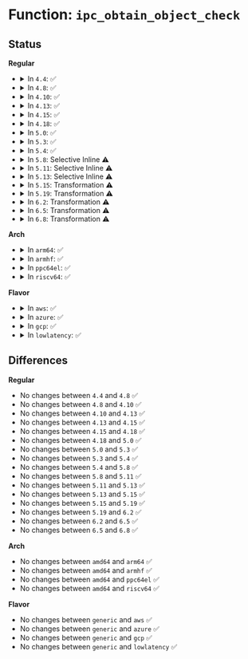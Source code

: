 # Function: <code>ipc_obtain_object_check</code>

## Status
<b>Regular</b>
<ul>
<li>
<details>
<summary>In <code>4.4</code>: ✅</summary>

```c
struct kern_ipc_perm *ipc_obtain_object_check(struct ipc_ids *ids, int id);
```

**Collision:** Unique Global

**Inline:** No

**Transformation:** False

**Instances:**

```
In ipc/util.c (ffffffff81324f90)
Location: ipc/util.c:617
Inline: False
Direct callers:
  - ipc/util.c:ipcctl_pre_down_nolock
  - ipc/msg.c:do_msgsnd
  - ipc/msg.c:do_msgrcv
  - ipc/msg.c:do_msgrcv
  - ipc/sem.c:SYSC_semtimedop
  - ipc/sem.c:SYSC_semtimedop
  - ipc/sem.c:semctl_main
  - ipc/sem.c:SyS_semctl
  - ipc/sem.c:exit_sem
  - ipc/shm.c:SyS_shmctl
  - ipc/shm.c:do_shmat
```
**Symbols:**

```
ffffffff81324f90-ffffffff81325012: ipc_obtain_object_check (STB_GLOBAL)
```
</details>
</li>
<li>
<details>
<summary>In <code>4.8</code>: ✅</summary>

```c
struct kern_ipc_perm *ipc_obtain_object_check(struct ipc_ids *ids, int id);
```

**Collision:** Unique Global

**Inline:** No

**Transformation:** False

**Instances:**

```
In ipc/util.c (ffffffff81359b80)
Location: ipc/util.c:612
Inline: False
Direct callers:
  - ipc/util.c:ipcctl_pre_down_nolock
  - ipc/msg.c:do_msgrcv
  - ipc/msg.c:do_msgrcv
  - ipc/msg.c:do_msgsnd
  - ipc/sem.c:exit_sem
  - ipc/sem.c:SYSC_semtimedop
  - ipc/sem.c:SYSC_semtimedop
  - ipc/sem.c:SyS_semctl
  - ipc/sem.c:semctl_main
  - ipc/shm.c:do_shmat
  - ipc/shm.c:SyS_shmctl
```
**Symbols:**

```
ffffffff81359b80-ffffffff81359c02: ipc_obtain_object_check (STB_GLOBAL)
```
</details>
</li>
<li>
<details>
<summary>In <code>4.10</code>: ✅</summary>

```c
struct kern_ipc_perm *ipc_obtain_object_check(struct ipc_ids *ids, int id);
```

**Collision:** Unique Global

**Inline:** No

**Transformation:** False

**Instances:**

```
In ipc/util.c (ffffffff81370060)
Location: ipc/util.c:612
Inline: False
Direct callers:
  - ipc/util.c:ipcctl_pre_down_nolock
  - ipc/msg.c:do_msgrcv
  - ipc/msg.c:do_msgrcv
  - ipc/msg.c:do_msgsnd
  - ipc/sem.c:exit_sem
  - ipc/sem.c:SYSC_semtimedop
  - ipc/sem.c:SYSC_semtimedop
  - ipc/sem.c:SyS_semctl
  - ipc/sem.c:semctl_main
  - ipc/shm.c:do_shmat
  - ipc/shm.c:SyS_shmctl
```
**Symbols:**

```
ffffffff81370060-ffffffff813700e2: ipc_obtain_object_check (STB_GLOBAL)
```
</details>
</li>
<li>
<details>
<summary>In <code>4.13</code>: ✅</summary>

```c
struct kern_ipc_perm *ipc_obtain_object_check(struct ipc_ids *ids, int id);
```

**Collision:** Unique Global

**Inline:** No

**Transformation:** False

**Instances:**

```
In ipc/util.c (ffffffff81383480)
Location: ipc/util.c:556
Inline: False
Direct callers:
  - ipc/util.c:ipcctl_pre_down_nolock
  - ipc/msg.c:do_msgrcv
  - ipc/msg.c:do_msgrcv
  - ipc/msg.c:do_msgsnd
  - ipc/sem.c:exit_sem
  - ipc/sem.c:SYSC_semtimedop
  - ipc/sem.c:SYSC_semtimedop
  - ipc/sem.c:SyS_semctl
  - ipc/sem.c:semctl_main
  - ipc/shm.c:do_shmat
  - ipc/shm.c:SyS_shmctl
```
**Symbols:**

```
ffffffff81383480-ffffffff813834d8: ipc_obtain_object_check (STB_GLOBAL)
```
</details>
</li>
<li>
<details>
<summary>In <code>4.15</code>: ✅</summary>

```c
struct kern_ipc_perm *ipc_obtain_object_check(struct ipc_ids *ids, int id);
```

**Collision:** Unique Global

**Inline:** No

**Transformation:** False

**Instances:**

```
In ipc/util.c (ffffffff813a7830)
Location: ipc/util.c:622
Inline: False
Direct callers:
  - ipc/util.c:ipcctl_pre_down_nolock
  - ipc/msg.c:do_msgrcv
  - ipc/msg.c:do_msgrcv
  - ipc/msg.c:do_msgsnd
  - ipc/msg.c:msgctl_stat
  - ipc/sem.c:exit_sem
  - ipc/sem.c:do_semtimedop
  - ipc/sem.c:do_semtimedop
  - ipc/sem.c:semctl_main
  - ipc/sem.c:semctl_setval
  - ipc/sem.c:semctl_stat
  - ipc/shm.c:do_shmat
  - ipc/shm.c:shmctl_do_lock
  - ipc/shm.c:shmctl_stat
```
**Symbols:**

```
ffffffff813a7830-ffffffff813a7896: ipc_obtain_object_check (STB_GLOBAL)
```
</details>
</li>
<li>
<details>
<summary>In <code>4.18</code>: ✅</summary>

```c
struct kern_ipc_perm *ipc_obtain_object_check(struct ipc_ids *ids, int id);
```

**Collision:** Unique Global

**Inline:** No

**Transformation:** False

**Instances:**

```
In ipc/util.c (ffffffff813d6bd0)
Location: ipc/util.c:626
Inline: False
Direct callers:
  - ipc/util.c:ipcctl_pre_down_nolock
  - ipc/msg.c:do_msgrcv
  - ipc/msg.c:do_msgrcv
  - ipc/msg.c:do_msgsnd
  - ipc/msg.c:msgctl_stat
  - ipc/sem.c:exit_sem
  - ipc/sem.c:do_semtimedop
  - ipc/sem.c:do_semtimedop
  - ipc/sem.c:semctl_main
  - ipc/sem.c:semctl_setval
  - ipc/sem.c:semctl_stat
  - ipc/shm.c:do_shmat
  - ipc/shm.c:shmctl_do_lock
  - ipc/shm.c:shmctl_stat
```
**Symbols:**

```
ffffffff813d6bd0-ffffffff813d6c36: ipc_obtain_object_check (STB_GLOBAL)
```
</details>
</li>
<li>
<details>
<summary>In <code>5.0</code>: ✅</summary>

```c
struct kern_ipc_perm *ipc_obtain_object_check(struct ipc_ids *ids, int id);
```

**Collision:** Unique Global

**Inline:** No

**Transformation:** False

**Instances:**

```
In ipc/util.c (ffffffff813f11e0)
Location: ipc/util.c:587
Inline: False
Direct callers:
  - ipc/util.c:ipcctl_obtain_check
  - ipc/msg.c:do_msgrcv
  - ipc/msg.c:do_msgrcv
  - ipc/msg.c:do_msgsnd
  - ipc/msg.c:msgctl_stat
  - ipc/sem.c:exit_sem
  - ipc/sem.c:do_semtimedop
  - ipc/sem.c:do_semtimedop
  - ipc/sem.c:semctl_main
  - ipc/sem.c:semctl_setval
  - ipc/sem.c:semctl_stat
  - ipc/shm.c:do_shmat
  - ipc/shm.c:shmctl_do_lock
  - ipc/shm.c:shmctl_stat
```
**Symbols:**

```
ffffffff813f11e0-ffffffff813f1238: ipc_obtain_object_check (STB_GLOBAL)
```
</details>
</li>
<li>
<details>
<summary>In <code>5.3</code>: ✅</summary>

```c
struct kern_ipc_perm *ipc_obtain_object_check(struct ipc_ids *ids, int id);
```

**Collision:** Unique Global

**Inline:** No

**Transformation:** False

**Instances:**

```
In ipc/util.c (ffffffff8141d480)
Location: ipc/util.c:616
Inline: False
Direct callers:
  - ipc/util.c:ipcctl_obtain_check
  - ipc/msg.c:do_msgrcv
  - ipc/msg.c:do_msgsnd
  - ipc/msg.c:msgctl_stat
  - ipc/sem.c:exit_sem
  - ipc/sem.c:do_semtimedop
  - ipc/sem.c:find_alloc_undo
  - ipc/sem.c:semctl_main
  - ipc/sem.c:semctl_setval
  - ipc/sem.c:semctl_stat
  - ipc/shm.c:do_shmat
  - ipc/shm.c:shmctl_do_lock
  - ipc/shm.c:shmctl_stat
```
**Symbols:**

```
ffffffff8141d480-ffffffff8141d4de: ipc_obtain_object_check (STB_GLOBAL)
```
</details>
</li>
<li>
<details>
<summary>In <code>5.4</code>: ✅</summary>

```c
struct kern_ipc_perm *ipc_obtain_object_check(struct ipc_ids *ids, int id);
```

**Collision:** Unique Global

**Inline:** No

**Transformation:** False

**Instances:**

```
In ipc/util.c (ffffffff814372d0)
Location: ipc/util.c:616
Inline: False
Direct callers:
  - ipc/util.c:ipcctl_obtain_check
  - ipc/msg.c:do_msgrcv
  - ipc/msg.c:do_msgsnd
  - ipc/msg.c:msgctl_stat
  - ipc/sem.c:exit_sem
  - ipc/sem.c:do_semtimedop
  - ipc/sem.c:find_alloc_undo
  - ipc/sem.c:semctl_main
  - ipc/sem.c:semctl_setval
  - ipc/sem.c:semctl_stat
  - ipc/shm.c:do_shmat
  - ipc/shm.c:shmctl_do_lock
  - ipc/shm.c:shmctl_stat
```
**Symbols:**

```
ffffffff814372d0-ffffffff8143732e: ipc_obtain_object_check (STB_GLOBAL)
```
</details>
</li>
<li>
<details>
<summary>In <code>5.8</code>: Selective Inline ⚠️</summary>

```c
struct kern_ipc_perm *ipc_obtain_object_check(struct ipc_ids *ids, int id);
```

**Collision:** Unique Global

**Inline:** Selective

**Transformation:** False

**Instances:**

```
In ipc/util.c (ffffffff81487665)
Location: ipc/util.c:616
Inline: True
Inline callers:
  - ipc/util.c:ipcctl_obtain_check
Direct callers:
  - ipc/msg.c:do_msgrcv
  - ipc/msg.c:do_msgsnd
  - ipc/msg.c:msgctl_stat
  - ipc/sem.c:exit_sem
  - ipc/sem.c:do_semtimedop
  - ipc/sem.c:find_alloc_undo
  - ipc/sem.c:semctl_main
  - ipc/sem.c:semctl_setval
  - ipc/sem.c:semctl_stat
  - ipc/shm.c:do_shmat
  - ipc/shm.c:shmctl_do_lock
  - ipc/shm.c:shmctl_stat
```
**Symbols:**

```
ffffffff81487410-ffffffff81487474: ipc_obtain_object_check (STB_GLOBAL)
```
</details>
</li>
<li>
<details>
<summary>In <code>5.11</code>: Selective Inline ⚠️</summary>

```c
struct kern_ipc_perm *ipc_obtain_object_check(struct ipc_ids *ids, int id);
```

**Collision:** Unique Global

**Inline:** Selective

**Transformation:** False

**Instances:**

```
In ipc/util.c (ffffffff814a4c89)
Location: ipc/util.c:616
Inline: True
Inline callers:
  - ipc/util.c:ipcctl_obtain_check
Direct callers:
  - ipc/msg.c:do_msgrcv
  - ipc/msg.c:do_msgsnd
  - ipc/msg.c:msgctl_stat
  - ipc/sem.c:exit_sem
  - ipc/sem.c:do_semtimedop
  - ipc/sem.c:find_alloc_undo
  - ipc/sem.c:semctl_main
  - ipc/sem.c:semctl_setval
  - ipc/sem.c:semctl_stat
  - ipc/shm.c:do_shmat
  - ipc/shm.c:shmctl_do_lock
  - ipc/shm.c:shmctl_stat
```
**Symbols:**

```
ffffffff814a4a30-ffffffff814a4a94: ipc_obtain_object_check (STB_GLOBAL)
```
</details>
</li>
<li>
<details>
<summary>In <code>5.13</code>: Selective Inline ⚠️</summary>

```c
struct kern_ipc_perm *ipc_obtain_object_check(struct ipc_ids *ids, int id);
```

**Collision:** Unique Global

**Inline:** Selective

**Transformation:** False

**Instances:**

```
In ipc/util.c (ffffffff814aac49)
Location: ipc/util.c:616
Inline: True
Inline callers:
  - ipc/util.c:ipcctl_obtain_check
Direct callers:
  - ipc/msg.c:do_msgrcv
  - ipc/msg.c:do_msgsnd
  - ipc/msg.c:msgctl_stat
  - ipc/sem.c:exit_sem
  - ipc/sem.c:do_semtimedop
  - ipc/sem.c:find_alloc_undo
  - ipc/sem.c:semctl_main
  - ipc/sem.c:semctl_setval
  - ipc/sem.c:semctl_stat
  - ipc/shm.c:do_shmat
  - ipc/shm.c:shmctl_do_lock
  - ipc/shm.c:shmctl_stat
```
**Symbols:**

```
ffffffff814aa9f0-ffffffff814aaa54: ipc_obtain_object_check (STB_GLOBAL)
```
</details>
</li>
<li>
<details>
<summary>In <code>5.15</code>: Transformation ⚠️</summary>

```c
struct kern_ipc_perm *ipc_obtain_object_check(struct ipc_ids *ids, int id);
```

**Collision:** Unique Global

**Inline:** No

**Transformation:** True

**Instances:**

```
In ipc/util.c (0)
Location: ipc/util.c:650
Inline: False
Direct callers:
  - ipc/util.c:ipcctl_obtain_check
  - ipc/msg.c:do_msgrcv
  - ipc/msg.c:do_msgsnd
  - ipc/msg.c:msgctl_stat
  - ipc/sem.c:exit_sem
  - ipc/sem.c:__do_semtimedop
  - ipc/sem.c:find_alloc_undo
  - ipc/sem.c:semctl_main
  - ipc/sem.c:semctl_setval
  - ipc/sem.c:semctl_stat
  - ipc/shm.c:do_shmat
  - ipc/shm.c:shmctl_do_lock
  - ipc/shm.c:shmctl_stat
```
**Symbols:**

```
ffffffff81cd294e-ffffffff81cd2992: ipc_obtain_object_check.cold (STB_LOCAL)
ffffffff81502ed0-ffffffff81502f4d: ipc_obtain_object_check (STB_GLOBAL)
```
</details>
</li>
<li>
<details>
<summary>In <code>5.19</code>: Transformation ⚠️</summary>

```c
struct kern_ipc_perm *ipc_obtain_object_check(struct ipc_ids *ids, int id);
```

**Collision:** Unique Global

**Inline:** No

**Transformation:** True

**Instances:**

```
In ipc/util.c (0)
Location: ipc/util.c:650
Inline: False
Direct callers:
  - ipc/util.c:ipcctl_obtain_check
  - ipc/msg.c:do_msgrcv
  - ipc/msg.c:do_msgrcv
  - ipc/msg.c:do_msgsnd
  - ipc/msg.c:msgctl_stat
  - ipc/sem.c:exit_sem
  - ipc/sem.c:__do_semtimedop
  - ipc/sem.c:find_alloc_undo
  - ipc/sem.c:semctl_main
  - ipc/sem.c:semctl_setval
  - ipc/sem.c:semctl_stat
  - ipc/shm.c:do_shmat
  - ipc/shm.c:shmctl_do_lock
  - ipc/shm.c:shmctl_stat
```
**Symbols:**

```
ffffffff81e85aa4-ffffffff81e85ae8: ipc_obtain_object_check.cold (STB_LOCAL)
ffffffff815944f0-ffffffff81594585: ipc_obtain_object_check (STB_GLOBAL)
```
</details>
</li>
<li>
<details>
<summary>In <code>6.2</code>: Transformation ⚠️</summary>

```c
struct kern_ipc_perm *ipc_obtain_object_check(struct ipc_ids *ids, int id);
```

**Collision:** Unique Global

**Inline:** No

**Transformation:** True

**Instances:**

```
In ipc/util.c (0)
Location: ipc/util.c:650
Inline: False
Direct callers:
  - ipc/util.c:ipcctl_obtain_check
  - ipc/msg.c:do_msgrcv
  - ipc/msg.c:do_msgrcv
  - ipc/msg.c:do_msgsnd
  - ipc/msg.c:msgctl_stat
  - ipc/sem.c:exit_sem
  - ipc/sem.c:__do_semtimedop
  - ipc/sem.c:find_alloc_undo
  - ipc/sem.c:semctl_main
  - ipc/sem.c:semctl_setval
  - ipc/sem.c:semctl_stat
  - ipc/shm.c:do_shmat
  - ipc/shm.c:shmctl_do_lock
  - ipc/shm.c:shmctl_stat
```
**Symbols:**

```
ffffffff82072cb2-ffffffff82072cf6: ipc_obtain_object_check.cold (STB_LOCAL)
ffffffff8163d140-ffffffff8163d1d5: ipc_obtain_object_check (STB_GLOBAL)
```
</details>
</li>
<li>
<details>
<summary>In <code>6.5</code>: Transformation ⚠️</summary>

```c
struct kern_ipc_perm *ipc_obtain_object_check(struct ipc_ids *ids, int id);
```

**Collision:** Unique Global

**Inline:** No

**Transformation:** True

**Instances:**

```
In ipc/util.c (0)
Location: ipc/util.c:650
Inline: False
Direct callers:
  - ipc/util.c:ipcctl_obtain_check
  - ipc/msg.c:do_msgrcv
  - ipc/msg.c:do_msgrcv
  - ipc/msg.c:do_msgsnd
  - ipc/msg.c:msgctl_stat
  - ipc/sem.c:exit_sem
  - ipc/sem.c:__do_semtimedop
  - ipc/sem.c:find_alloc_undo
  - ipc/sem.c:semctl_main
  - ipc/sem.c:semctl_setval
  - ipc/sem.c:semctl_stat
  - ipc/shm.c:do_shmat
  - ipc/shm.c:shmctl_do_lock
  - ipc/shm.c:shmctl_stat
```
**Symbols:**

```
ffffffff820f2909-ffffffff820f294d: ipc_obtain_object_check.cold (STB_LOCAL)
ffffffff81675650-ffffffff816756e5: ipc_obtain_object_check (STB_GLOBAL)
```
</details>
</li>
<li>
<details>
<summary>In <code>6.8</code>: Transformation ⚠️</summary>

```c
struct kern_ipc_perm *ipc_obtain_object_check(struct ipc_ids *ids, int id);
```

**Collision:** Unique Global

**Inline:** No

**Transformation:** True

**Instances:**

```
In ipc/util.c (0)
Location: ipc/util.c:650
Inline: False
Direct callers:
  - ipc/util.c:ipcctl_obtain_check
  - ipc/msg.c:do_msgrcv
  - ipc/msg.c:do_msgrcv
  - ipc/msg.c:do_msgsnd
  - ipc/msg.c:msgctl_stat
  - ipc/sem.c:exit_sem
  - ipc/sem.c:__do_semtimedop
  - ipc/sem.c:find_alloc_undo
  - ipc/sem.c:semctl_main
  - ipc/sem.c:semctl_setval
  - ipc/sem.c:semctl_stat
  - ipc/shm.c:do_shmat
  - ipc/shm.c:shmctl_do_lock
  - ipc/shm.c:shmctl_stat
```
**Symbols:**

```
ffffffff821cfbb9-ffffffff821cfbfd: ipc_obtain_object_check.cold (STB_LOCAL)
ffffffff816b1a10-ffffffff816b1aa5: ipc_obtain_object_check (STB_GLOBAL)
```
</details>
</li>
</ul>
<b>Arch</b>
<ul>
<li>
<details>
<summary>In <code>arm64</code>: ✅</summary>

```c
struct kern_ipc_perm *ipc_obtain_object_check(struct ipc_ids *ids, int id);
```

**Collision:** Unique Global

**Inline:** No

**Transformation:** False

**Instances:**

```
In ipc/util.c (ffff80001051da88)
Location: ipc/util.c:616
Inline: False
Direct callers:
  - ipc/util.c:ipcctl_obtain_check
  - ipc/msg.c:do_msgrcv
  - ipc/msg.c:do_msgsnd
  - ipc/msg.c:msgctl_stat
  - ipc/sem.c:exit_sem
  - ipc/sem.c:do_semtimedop
  - ipc/sem.c:find_alloc_undo
  - ipc/sem.c:semctl_main
  - ipc/sem.c:semctl_setval
  - ipc/sem.c:semctl_stat
  - ipc/shm.c:do_shmat
  - ipc/shm.c:shmctl_do_lock
  - ipc/shm.c:shmctl_stat
```
**Symbols:**

```
ffff80001051da88-ffff80001051db14: ipc_obtain_object_check (STB_GLOBAL)
```
</details>
</li>
<li>
<details>
<summary>In <code>armhf</code>: ✅</summary>

```c
struct kern_ipc_perm *ipc_obtain_object_check(struct ipc_ids *ids, int id);
```

**Collision:** Unique Global

**Inline:** No

**Transformation:** False

**Instances:**

```
In ipc/util.c (c06d9f08)
Location: ipc/util.c:616
Inline: False
Direct callers:
  - ipc/util.c:ipcctl_obtain_check
  - ipc/msg.c:do_msgsnd
  - ipc/msg.c:ksys_msgctl
  - ipc/sem.c:exit_sem
  - ipc/sem.c:do_semtimedop
  - ipc/sem.c:find_alloc_undo
  - ipc/sem.c:ksys_semctl
  - ipc/sem.c:ksys_semctl
  - ipc/sem.c:semctl_main
  - ipc/shm.c:do_shmat
  - ipc/shm.c:ksys_shmctl
  - ipc/shm.c:ksys_shmctl
```
**Symbols:**

```
c06d9f08-c06d9f68: ipc_obtain_object_check (STB_GLOBAL)
```
</details>
</li>
<li>
<details>
<summary>In <code>ppc64el</code>: ✅</summary>

```c
struct kern_ipc_perm *ipc_obtain_object_check(struct ipc_ids *ids, int id);
```

**Collision:** Unique Global

**Inline:** No

**Transformation:** False

**Instances:**

```
In ipc/util.c (c000000000666df0)
Location: ipc/util.c:616
Inline: False
Direct callers:
  - ipc/util.c:ipcctl_obtain_check
  - ipc/msg.c:do_msgrcv
  - ipc/msg.c:do_msgsnd
  - ipc/msg.c:msgctl_stat
  - ipc/sem.c:exit_sem
  - ipc/sem.c:do_semtimedop
  - ipc/sem.c:do_semtimedop
  - ipc/sem.c:semctl_main
  - ipc/sem.c:semctl_setval
  - ipc/sem.c:semctl_stat
  - ipc/shm.c:do_shmat
  - ipc/shm.c:shmctl_do_lock
  - ipc/shm.c:shmctl_stat
```
**Symbols:**

```
c000000000666df0-c000000000666e88: ipc_obtain_object_check (STB_GLOBAL)
```
</details>
</li>
<li>
<details>
<summary>In <code>riscv64</code>: ✅</summary>

```c
struct kern_ipc_perm *ipc_obtain_object_check(struct ipc_ids *ids, int id);
```

**Collision:** Unique Global

**Inline:** No

**Transformation:** False

**Instances:**

```
In ipc/util.c (ffffffe0003852ee)
Location: ipc/util.c:616
Inline: False
Direct callers:
  - ipc/util.c:ipcctl_obtain_check
  - ipc/msg.c:do_msgsnd
  - ipc/sem.c:exit_sem
  - ipc/sem.c:do_semtimedop
  - ipc/sem.c:find_alloc_undo
  - ipc/sem.c:__se_sys_semctl
  - ipc/sem.c:__se_sys_semctl
  - ipc/sem.c:semctl_main
  - ipc/shm.c:do_shmat
```
**Symbols:**

```
ffffffe0003852ee-ffffffe000385356: ipc_obtain_object_check (STB_GLOBAL)
```
</details>
</li>
</ul>
<b>Flavor</b>
<ul>
<li>
<details>
<summary>In <code>aws</code>: ✅</summary>

```c
struct kern_ipc_perm *ipc_obtain_object_check(struct ipc_ids *ids, int id);
```

**Collision:** Unique Global

**Inline:** No

**Transformation:** False

**Instances:**

```
In ipc/util.c (ffffffff8142f8b0)
Location: ipc/util.c:616
Inline: False
Direct callers:
  - ipc/util.c:ipcctl_obtain_check
  - ipc/msg.c:do_msgrcv
  - ipc/msg.c:do_msgsnd
  - ipc/msg.c:msgctl_stat
  - ipc/sem.c:exit_sem
  - ipc/sem.c:do_semtimedop
  - ipc/sem.c:find_alloc_undo
  - ipc/sem.c:semctl_main
  - ipc/sem.c:semctl_setval
  - ipc/sem.c:semctl_stat
  - ipc/shm.c:do_shmat
  - ipc/shm.c:shmctl_do_lock
  - ipc/shm.c:shmctl_stat
```
**Symbols:**

```
ffffffff8142f8b0-ffffffff8142f90e: ipc_obtain_object_check (STB_GLOBAL)
```
</details>
</li>
<li>
<details>
<summary>In <code>azure</code>: ✅</summary>

```c
struct kern_ipc_perm *ipc_obtain_object_check(struct ipc_ids *ids, int id);
```

**Collision:** Unique Global

**Inline:** No

**Transformation:** False

**Instances:**

```
In ipc/util.c (ffffffff81420330)
Location: ipc/util.c:616
Inline: False
Direct callers:
  - ipc/util.c:ipcctl_obtain_check
  - ipc/msg.c:do_msgrcv
  - ipc/msg.c:do_msgsnd
  - ipc/msg.c:msgctl_stat
  - ipc/sem.c:exit_sem
  - ipc/sem.c:do_semtimedop
  - ipc/sem.c:find_alloc_undo
  - ipc/sem.c:semctl_main
  - ipc/sem.c:semctl_setval
  - ipc/sem.c:semctl_stat
  - ipc/shm.c:do_shmat
  - ipc/shm.c:shmctl_do_lock
  - ipc/shm.c:shmctl_stat
```
**Symbols:**

```
ffffffff81420330-ffffffff8142038e: ipc_obtain_object_check (STB_GLOBAL)
```
</details>
</li>
<li>
<details>
<summary>In <code>gcp</code>: ✅</summary>

```c
struct kern_ipc_perm *ipc_obtain_object_check(struct ipc_ids *ids, int id);
```

**Collision:** Unique Global

**Inline:** No

**Transformation:** False

**Instances:**

```
In ipc/util.c (ffffffff8142ba50)
Location: ipc/util.c:616
Inline: False
Direct callers:
  - ipc/util.c:ipcctl_obtain_check
  - ipc/msg.c:do_msgrcv
  - ipc/msg.c:do_msgsnd
  - ipc/msg.c:msgctl_stat
  - ipc/sem.c:exit_sem
  - ipc/sem.c:do_semtimedop
  - ipc/sem.c:find_alloc_undo
  - ipc/sem.c:semctl_main
  - ipc/sem.c:semctl_setval
  - ipc/sem.c:semctl_stat
  - ipc/shm.c:do_shmat
  - ipc/shm.c:shmctl_do_lock
  - ipc/shm.c:shmctl_stat
```
**Symbols:**

```
ffffffff8142ba50-ffffffff8142baae: ipc_obtain_object_check (STB_GLOBAL)
```
</details>
</li>
<li>
<details>
<summary>In <code>lowlatency</code>: ✅</summary>

```c
struct kern_ipc_perm *ipc_obtain_object_check(struct ipc_ids *ids, int id);
```

**Collision:** Unique Global

**Inline:** No

**Transformation:** False

**Instances:**

```
In ipc/util.c (ffffffff81442a60)
Location: ipc/util.c:616
Inline: False
Direct callers:
  - ipc/util.c:ipcctl_obtain_check
  - ipc/msg.c:do_msgrcv
  - ipc/msg.c:do_msgrcv
  - ipc/msg.c:do_msgsnd
  - ipc/msg.c:msgctl_stat
  - ipc/sem.c:exit_sem
  - ipc/sem.c:do_semtimedop
  - ipc/sem.c:find_alloc_undo
  - ipc/sem.c:semctl_main
  - ipc/sem.c:semctl_setval
  - ipc/sem.c:semctl_stat
  - ipc/shm.c:do_shmat
  - ipc/shm.c:shmctl_do_lock
  - ipc/shm.c:shmctl_stat
```
**Symbols:**

```
ffffffff81442a60-ffffffff81442abe: ipc_obtain_object_check (STB_GLOBAL)
```
</details>
</li>
</ul>

## Differences
<b>Regular</b>
<ul>
<li>
No changes between <code>4.4</code> and <code>4.8</code> ✅
</li>
<li>
No changes between <code>4.8</code> and <code>4.10</code> ✅
</li>
<li>
No changes between <code>4.10</code> and <code>4.13</code> ✅
</li>
<li>
No changes between <code>4.13</code> and <code>4.15</code> ✅
</li>
<li>
No changes between <code>4.15</code> and <code>4.18</code> ✅
</li>
<li>
No changes between <code>4.18</code> and <code>5.0</code> ✅
</li>
<li>
No changes between <code>5.0</code> and <code>5.3</code> ✅
</li>
<li>
No changes between <code>5.3</code> and <code>5.4</code> ✅
</li>
<li>
No changes between <code>5.4</code> and <code>5.8</code> ✅
</li>
<li>
No changes between <code>5.8</code> and <code>5.11</code> ✅
</li>
<li>
No changes between <code>5.11</code> and <code>5.13</code> ✅
</li>
<li>
No changes between <code>5.13</code> and <code>5.15</code> ✅
</li>
<li>
No changes between <code>5.15</code> and <code>5.19</code> ✅
</li>
<li>
No changes between <code>5.19</code> and <code>6.2</code> ✅
</li>
<li>
No changes between <code>6.2</code> and <code>6.5</code> ✅
</li>
<li>
No changes between <code>6.5</code> and <code>6.8</code> ✅
</li>
</ul>
<b>Arch</b>
<ul>
<li>
No changes between <code>amd64</code> and <code>arm64</code> ✅
</li>
<li>
No changes between <code>amd64</code> and <code>armhf</code> ✅
</li>
<li>
No changes between <code>amd64</code> and <code>ppc64el</code> ✅
</li>
<li>
No changes between <code>amd64</code> and <code>riscv64</code> ✅
</li>
</ul>
<b>Flavor</b>
<ul>
<li>
No changes between <code>generic</code> and <code>aws</code> ✅
</li>
<li>
No changes between <code>generic</code> and <code>azure</code> ✅
</li>
<li>
No changes between <code>generic</code> and <code>gcp</code> ✅
</li>
<li>
No changes between <code>generic</code> and <code>lowlatency</code> ✅
</li>
</ul>

